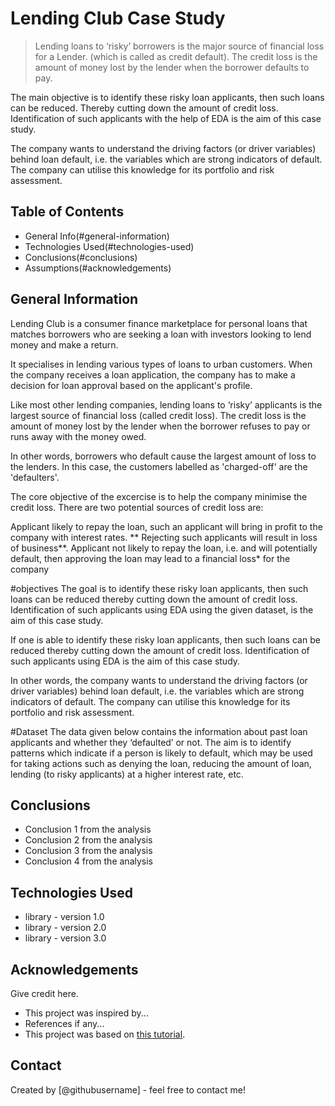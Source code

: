# Lending Club Case Study
> Lending loans to ‘risky’ borrowers is the major source of financial loss for a Lender.
  (which is called as credit default). The credit loss is the amount of money lost by the lender 
  when the borrower defaults to pay. 
  
  The main objective is to identify these risky loan applicants, 
  then such loans can be reduced. Thereby cutting down the amount of credit loss. 
  Identification of such applicants with the help of EDA is the aim of this case study. 

  The company wants to understand the driving factors (or driver variables) behind loan default,
  i.e. the variables which are strong indicators of default. 
  The company can utilise this knowledge for its portfolio and risk assessment.  

  ## Table of Contents
* General Info(#general-information)
* Technologies Used(#technologies-used)
* Conclusions(#conclusions)
* Assumptions(#acknowledgements)

<!-- You can include any other section that is pertinent to your problem -->

## General Information
Lending Club is a consumer finance marketplace for personal loans that matches borrowers 
who are seeking a loan with investors looking to lend money and make a return.

It specialises in lending various types of loans to urban customers. 
When the company receives a loan application, the company has to make a decision for loan approval based on the applicant's profile.

Like most other lending companies, lending loans to ‘risky’ applicants is the largest source of financial loss (called credit loss). 
The credit loss is the amount of money lost by the lender when the borrower refuses to pay or runs away with the money owed.

In other words, borrowers who default cause the largest amount of loss to the lenders. 
In this case, the customers labelled as 'charged-off' are the 'defaulters'.

The core objective of the excercise is to help the company minimise the credit loss. 
There are two potential sources of credit loss are:

Applicant likely to repay the loan, such an applicant will bring in profit to the company with interest rates.
** Rejecting such applicants will result in loss of business**.
Applicant not likely to repay the loan, i.e. and will potentially default, 
then approving the loan may lead to a financial loss* for the company

#objectives
The goal is to identify these risky loan applicants, then such loans can be reduced thereby cutting down the amount of credit loss. 
Identification of such applicants using EDA using the given dataset, is the aim of this case study.

If one is able to identify these risky loan applicants, then such loans can be reduced thereby cutting down the amount of 
credit loss. Identification of such applicants using EDA is the aim of this case study.

In other words, the company wants to understand the driving factors (or driver variables) behind loan default, 
i.e. the variables which are strong indicators of default. The company can utilise this knowledge for its portfolio and risk assessment.

#Dataset
The data given below contains the information about past loan applicants and whether they ‘defaulted’ or not. 
The aim is to identify patterns which indicate if a person is likely to default, which may be used for taking actions such as denying the loan, reducing the amount of loan, lending (to risky applicants) at a higher interest rate, etc.

<!-- You don't have to answer all the questions - just the ones relevant to your project. -->

## Conclusions
- Conclusion 1 from the analysis
- Conclusion 2 from the analysis
- Conclusion 3 from the analysis
- Conclusion 4 from the analysis

<!-- You don't have to answer all the questions - just the ones relevant to your project. -->


## Technologies Used
- library - version 1.0
- library - version 2.0
- library - version 3.0

<!-- As the libraries versions keep on changing, it is recommended to mention the version of library used in this project -->

## Acknowledgements
Give credit here.
- This project was inspired by...
- References if any...
- This project was based on [this tutorial](https://www.example.com).


## Contact
Created by [@githubusername] - feel free to contact me!


<!-- Optional -->
<!-- ## License -->
<!-- This project is open source and available under the [... License](). -->

<!-- You don't have to include all sections - just the one's relevant to your project -->